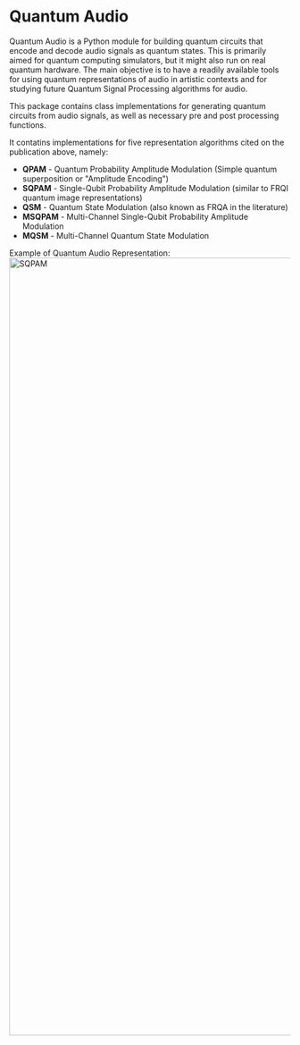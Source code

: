 # Quantum Audio
Quantum Audio is a Python module for building quantum circuits that encode and decode audio signals as quantum states. This is primarily aimed for quantum computing simulators, but it might also run on real quantum hardware. The main objective is to have a readily available tools for using quantum representations of audio in artistic contexts and for studying future Quantum Signal Processing algorithms for audio.

This package contains class implementations for generating quantum circuits from audio signals, as well as necessary pre and post processing functions.

It contatins implementations for five representation algorithms cited on the publication above, namely:

- <b>QPAM</b> - Quantum Probability Amplitude Modulation (Simple quantum superposition or "Amplitude Encoding")
- <b>SQPAM</b> - Single-Qubit Probability Amplitude Modulation (similar to FRQI quantum image representations)
- <b>QSM</b> - Quantum State Modulation (also known as FRQA in the literature)
- <b>MSQPAM</b> - Multi-Channel Single-Qubit Probability Amplitude Modulation
- <b>MQSM</b> - Multi-Channel Quantum State Modulation

Example of Quantum Audio Representation:
<img width="1392" alt="SQPAM" src="https://github.com/moth-quantum/quantum-audio/assets/161862817/76445dc1-3fed-4e1b-acc7-7fce6b459dad">
